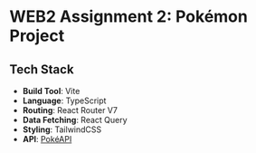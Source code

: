 # WEB2 Assignment 2: Pokémon Project

## Tech Stack

- **Build Tool**: Vite
- **Language**: TypeScript
- **Routing**: React Router V7
- **Data Fetching**: React Query
- **Styling**: TailwindCSS
- **API**: [PokéAPI](https://pokeapi.co/)
